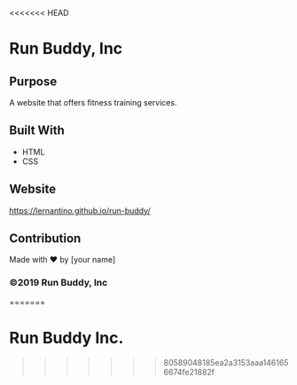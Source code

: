 <<<<<<< HEAD
# Run Buddy, Inc

## Purpose
A website that offers fitness training services. 

## Built With
* HTML
* CSS

## Website
https://lernantino.github.io/run-buddy/

## Contribution
Made with ❤️ by [your name]

### ©️2019 Run Buddy, Inc 
=======
# Run Buddy Inc.
>>>>>>> 80589048185ea2a3153aaa1461656674fe21882f
